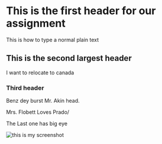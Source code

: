# This is the first header for our assignment


This is how to type a normal plain text

## This is the second largest header

I want to relocate to canada


### Third header

Benz dey burst Mr. Akin head.

Mrs. Flobett Loves Prado/

The Last one has big eye


![this is my screenshot]()